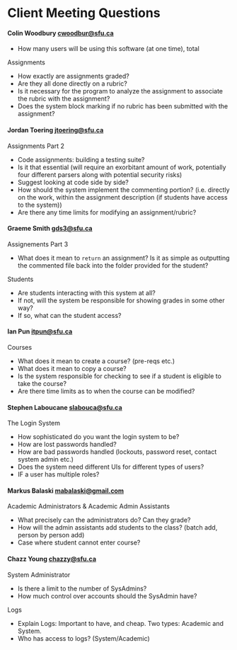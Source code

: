 Client Meeting Questions
========================

#### Colin Woodbury cwoodbur@sfu.ca

- How many users will be using this software (at one time), total

Assignments

- How exactly are assignments graded?
- Are they all done directly on a rubric?
- Is it necessary for the program to analyze the assignment to associate the
  rubric with the assignment?
- Does the system block marking if no rubric has been submitted with the assignment?

#### Jordan Toering jtoering@sfu.ca

Assignments Part 2

- Code assignments: building a testing suite?
- Is it that essential (will require an exorbitant amount of work, potentially
  four different parsers along with potential security risks)
- Suggest looking at code side by side?
- How should the system implement the commenting portion?
  (i.e. directly on the work, within the assignment description
  (if students have access to the system))
- Are there any time limits for modifying an assignment/rubric?

#### Graeme Smith gds3@sfu.ca

Assignements Part 3

- What does it mean to `return` an assignment? Is it as simple as outputting
  the commented file back into the folder provided for the student?

Students

- Are students interacting with this system at all?
- If not, will the system be responsible for showing grades in some other way?
- If so, what can the student access?

#### Ian Pun itpun@sfu.ca

Courses

- What does it mean to create a course? (pre-reqs etc.)
- What does it mean to copy a course?
- Is the system responsible for checking to see if a student is eligible to take
  the course?
- Are there time limits as to when the course can be modified?

#### Stephen Laboucane slabouca@sfu.ca

The Login System

- How sophisticated do you want the login system to be?
- How are lost passwords handled?
- How are bad passwords handled (lockouts, password reset, contact system admin etc.)
- Does the system need different UIs for different types of users?
- IF a user has multiple roles?

#### Markus Balaski mabalaski@gmail.com
	
Academic Administrators & Academic Admin Assistants

- What precisely can the administrators do? Can they grade?
- How will the admin assistants add students to the class?
  (batch add, person by person add)
- Case where student cannot enter course?

#### Chazz Young chazzy@sfu.ca 

System Administrator

- Is there a limit to the number of SysAdmins?
- How much control over accounts should the SysAdmin have?

Logs

- Explain Logs: Important to have, and cheap. Two types: Academic and System.
- Who has access to logs? (System/Academic)
